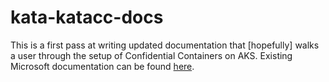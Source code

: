 # kata-katacc-docs
This is a first pass at writing updated documentation that [hopefully] walks a user through the setup of Confidential Containers on AKS. Existing Microsoft documentation can be found [here](https://learn.microsoft.com/en-us/azure/aks/deploy-confidential-containers-default-policy).

